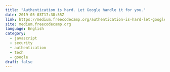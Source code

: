 ```yaml
---
title: "Authentication is hard. Let Google handle it for you."
date: 2019-05-03T17:38:55Z
link: https://medium.freecodecamp.org/authentication-is-hard-let-google-handle-it-for-you-503f23315d07?source=rss----336d898217ee---4
site: medium.freecodecamp.org
language: English
category:
  - javascript
  - security
  - authentication
  - tech
  - google
draft: false
---
```

